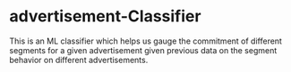 # advertisement-Classifier
This is an ML classifier which helps us gauge the commitment of different segments for a given advertisement given previous data on the segment behavior on different advertisements.
